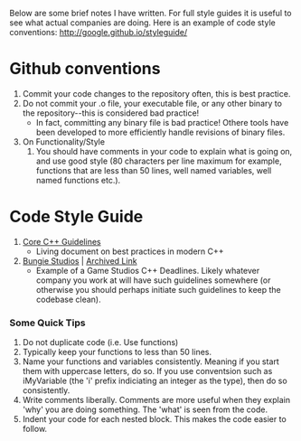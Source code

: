 Below are some brief notes I have written. For full style guides it is useful to see what actual companies are doing. Here is an example of code style conventions: http://google.github.io/styleguide/

# Github conventions

1. Commit your code changes to the repository often, this is best practice.
2. Do not commit your .o file, your executable file, or any other binary to the repository--this is considered bad practice! 
	- In fact, committing any binary file is bad practice! Othere tools have been developed to more efficiently handle revisions of binary files.
4. On Functionality/Style
	1. You should have comments in your code to explain what is going on, and use good style (80 characters per line maximum for example, functions that are less than 50 lines, well named variables, well named functions etc.).

# Code Style Guide

1. [Core C++ Guidelines](https://isocpp.github.io/CppCoreGuidelines/CppCoreGuidelines)
	- Living document on best practices in modern C++
2. [Bungie Studios](https://www.bungie.net/en/News/Article/50666) | [Archived Link](https://web.archive.org/web/20210910222942/https://www.bungie.net/en/News/Article/50666)
	- Example of a Game Studios C++ Deadlines. Likely whatever company you work at will have such guidelines somewhere (or otherwise you should perhaps initiate such guidelines to keep the codebase clean).

### Some Quick Tips

1. Do not duplicate code (i.e. Use functions)
2. Typically keep your functions to less than 50 lines.
3. Name your functions and variables consistently. Meaning if you start them with uppercase letters, do so. If you use conventsion such as iMyVariable (the 'i' prefix indiciating an integer as the type), then do so consistently.
4. Write comments liberally. Comments are more useful when they explain 'why' you are doing something. The 'what' is seen from the code.
5. Indent your code for each nested block. This makes the code easier to follow.
